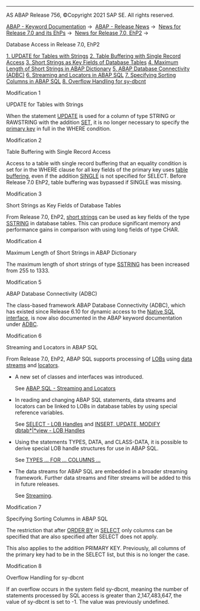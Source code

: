   

* * *

AS ABAP Release 756, ©Copyright 2021 SAP SE. All rights reserved.

[ABAP - Keyword Documentation](javascript:call_link\('abenabap.htm'\)) →  [ABAP - Release News](javascript:call_link\('abennews.htm'\)) →  [News for Release 7.0 and its EhPs](javascript:call_link\('abennews-70_ehps.htm'\)) →  [News for Release 7.0, EhP2](javascript:call_link\('abennews-71.htm'\)) → 

Database Access in Release 7.0, EhP2

[1\. UPDATE for Tables with Strings](#!ABAP_MODIFICATION_1@1@)
[2\. Table Buffering with Single Record Access](#!ABAP_MODIFICATION_2@2@)
[3\. Short Strings as Key Fields of Database Tables](#!ABAP_MODIFICATION_3@3@)
[4\. Maximum Length of Short Strings in ABAP Dictionary](#!ABAP_MODIFICATION_4@4@)
[5\. ABAP Database Connectivity (ADBC)](#!ABAP_MODIFICATION_5@5@)
[6\. Streaming and Locators in ABAP SQL](#!ABAP_MODIFICATION_6@6@)
[7\. Specifying Sorting Columns in ABAP SQL](#!ABAP_MODIFICATION_7@7@)
[8\. Overflow Handling for sy-dbcnt](#!ABAP_MODIFICATION_8@8@)

Modification 1   

UPDATE for Tables with Strings

When the statement [UPDATE](javascript:call_link\('abapupdate.htm'\)) is used for a column of type STRING or RAWSTRING with the addition [SET](javascript:call_link\('abapupdate_source.htm'\)), it is no longer necessary to specify the [primary key](javascript:call_link\('abenprimary_key_glosry.htm'\) "Glossary Entry") in full in the WHERE condition.

Modification 2   

Table Buffering with Single Record Access

Access to a table with single record buffering that an equality condition is set for in the WHERE clause for all key fields of the primary key uses [table buffering](javascript:call_link\('abentable_buffering_glosry.htm'\) "Glossary Entry"), even if the addition [SINGLE](javascript:call_link\('abapselect_single.htm'\)) is not specified for SELECT. Before Release 7.0 EhP2, table buffering was bypassed if SINGLE was missing.

Modification 3   

Short Strings as Key Fields of Database Tables

From Release 7.0, EhP2, [short strings](javascript:call_link\('abenddic_character_byte_types.htm'\)) can be used as key fields of the type [SSTRING](javascript:call_link\('abenddic_builtin_types.htm'\)) in database tables. This can produce significant memory and performance gains in comparison with using long fields of type CHAR.

Modification 4   

Maximum Length of Short Strings in ABAP Dictionary

The maximum length of short strings of type [SSTRING](javascript:call_link\('abenddic_builtin_types.htm'\)) has been increased from 255 to 1333.

Modification 5   

ABAP Database Connectivity (ADBC)

The class-based framework ABAP Database Connectivity (ADBC), which has existed since Release 6.10 for dynamic access to the [Native SQL interface](javascript:call_link\('abennative_sql_interface_glosry.htm'\) "Glossary Entry"), is now also documented in the ABAP keyword documentation under [ADBC](javascript:call_link\('abenadbc.htm'\)).

Modification 6   

Streaming and Locators in ABAP SQL

From Release 7.0, EhP2, ABAP SQL supports processing of [LOBs](javascript:call_link\('abenlob_glosry.htm'\) "Glossary Entry") using [data streams](javascript:call_link\('abendata_stream_glosry.htm'\) "Glossary Entry") and [locators](javascript:call_link\('abenlocator_glosry.htm'\) "Glossary Entry").

-   A new set of classes and interfaces was introduced.
    
    See [ABAP SQL - Streaming and Locators](javascript:call_link\('abenstreams_locators.htm'\))
    
-   In reading and changing ABAP SQL statements, data streams and locators can be linked to LOBs in database tables by using special reference variables.
    
    See [SELECT - LOB Handles](javascript:call_link\('abenselect_into_lob_handles.htm'\)) and [INSERT, UPDATE, MODIFY dbtab*|*view - LOB Handles](javascript:call_link\('abenium_lob.htm'\))
    
-   Using the statements TYPES, DATA, and CLASS-DATA, it is possible to derive special LOB handle structures for use in ABAP SQL.
    
    See [TYPES ... FOR ... COLUMNS ...](javascript:call_link\('abaptypes_lob_handle.htm'\))
    
-   The data streams for ABAP SQL are embedded in a broader streaming framework. Further data streams and filter streams will be added to this in future releases.
    
    See [Streaming](javascript:call_link\('abenstreaming.htm'\)).
    

Modification 7   

Specifying Sorting Columns in ABAP SQL

The restriction that after [ORDER BY](javascript:call_link\('abaporderby_clause.htm'\)) in [SELECT](javascript:call_link\('abapselect.htm'\)) only columns can be specified that are also specified after SELECT does not apply.

This also applies to the addition PRIMARY KEY. Previously, all columns of the primary key had to be in the SELECT list, but this is no longer the case.

Modification 8   

Overflow Handling for sy-dbcnt

If an overflow occurs in the system field sy-dbcnt, meaning the number of statements processed by SQL access is greater than 2,147,483,647, the value of sy-dbcnt is set to -1. The value was previously undefined.